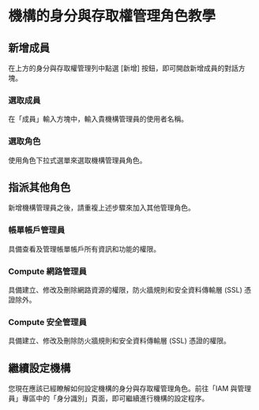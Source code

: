 # 機構的身分與存取權管理角色教學

## 新增成員

在上方的身分與存取權管理列中點選 <walkthrough-spotlight-pointer spotlightid="iam-add-member">[新增] 按鈕</walkthrough-spotlight-pointer>，即可開啟新增成員的對話方塊。

### 選取成員

在「成員」輸入方塊中，輸入貴機構管理員的使用者名稱。

### 選取角色

使用角色下拉式選單來選取機構管理員角色。

## 指派其他角色

新增機構管理員之後，請重複上述步驟來加入其他管理角色。

### 帳單帳戶管理員

具備查看及管理帳單帳戶所有資訊和功能的權限。

### Compute 網路管理員

具備建立、修改及刪除網路資源的權限，防火牆規則和安全資料傳輸層 (SSL) 憑證除外。

### Compute 安全管理員

具備建立、修改及刪除防火牆規則和安全資料傳輸層 (SSL) 憑證的權限。

## 繼續設定機構

您現在應該已經瞭解如何設定機構的身分與存取權管理角色。前往「IAM 與管理員」專區中的「身分識別」頁面，即可繼續進行機構的設定程序。

<walkthrough-menu-navigation sectionid="IAM_ADMIN_SECTION"></walkthrough-menu-navigation>

